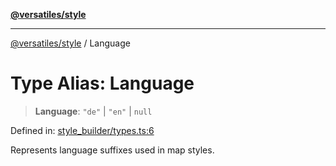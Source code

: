 [**@versatiles/style**](../README.md)

***

[@versatiles/style](../globals.md) / Language

# Type Alias: Language

> **Language**: `"de"` \| `"en"` \| `null`

Defined in: [style\_builder/types.ts:6](https://github.com/versatiles-org/versatiles-style/blob/d8cc33a46b85aeaa89bfc9bbd1ece1792d845335/src/style_builder/types.ts#L6)

Represents language suffixes used in map styles.

